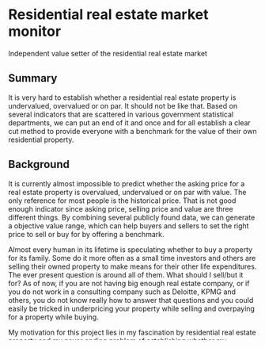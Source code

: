 # Residential real estate market monitor
Independent value setter of the residential real estate market

## Summary

It is very hard to establish whether a residential real estate property is undervalued, overvalued or on par. It should not be like that. Based on several indicators that are scattered in various government statistical departments, we can put an end of it and once and for all establish a clear cut method to provide everyone with a benchmark for the value of their own residential property.

## Background

It is currently almost impossible to predict whether the asking price for a real estate property is overvalued, undervalued or on par with value. The only reference for most people is the historical price. That is not good enough indicator since asking price, selling price and value are three different things. By combining several publicly found data, we can generate a objective value range, which can help buyers and sellers to set the right price to sell or buy for by offering a benchmark.

Almost every human in its lifetime is speculating whether to buy a property for its family. Some do it more often as a small time investors and others are selling their owned property to make means for their other life expenditures. The ever present question is around all of them. What should I sell/but it for? As of now, if you are not having big enough real estate company, or if you do not work in a consulting company such as Deloitte, KPMG and others, you do not know really how to answer that questions and you could easily be tricked in underpricing your property while selling and overpaying for a property while buying. 

My motivation for this project lies in my fascination by residential real estate property and my never ending problem of establishing whether my investment is in the right amount, or if I am overpaying for it. I have to say I have been on both ends, but I can judge only based on my feeling never based on merit. I think that I overpayed for a property as well as underpayed for another one. I do not want to think anymore, I want to know.

This topic is important, because it brings stability to the market and useful tool to the hands of small investors and first time property buyers and sellers. It removes the knowledge only from the big corporations and gives it to hands of everyone and therefore it democratizes the market.

## How is it used?

Describe the process of using the solution. In what kind situations is the solution needed (environment, time, etc.)? Who are the users, what kinds of needs should be taken into account?

The solution will enable a small time investor that purchase or sells about one property per year with educated information scan the market and provide a qualified offer.

The Residential real estate market monitor can be used while finding a suitable property to buy as an investment, or for your own use. The user is most likely a person in the age between 30 - 50 years old that belongs to the middle class and is looking to invest their money to the real estate market. 

The user has the following needs:
* Understand the value of the property
* Understanding what price to offer/pay for the property
* Select the right property to buy based on value indicators and use these indicators as bargaining power while negotiating the price

## Data sources and AI methods
Where does your data come from? Do you collect it yourself or do you use data collected by someone else?
If you need to use links, here's an example:
[Twitter API](https://developer.twitter.com/en/docs)

| Syntax      | Description |
| ----------- | ----------- |
| Header      | Title       |
| Paragraph   | Text        |

## Challenges

The project only provides the information now reserved for elites to everyone and therefore provides a level playing field; however, it cannot provide more than that. It can inform the user and allow it to make an educational offer; however, it does not provide and cannot react on a market in real time. It only offers a range where the property should be priced based on its value based on last years data collected by national and state agencies; however, if the market moved within a year the range of the price is moving with it. 

Therefore the biggest challenge is to incorporate in the monitor an option that will give the best possible range of price based on last years data and current level of inflation and supply combined with demand. It will never provide a specific price that will be absolutely accurate. The best it can do is to be a benchmark.

## What next?

How could your project grow and become something even more? What kind of skills, what kind of assistance would you need to move on? 


## Acknowledgments

* list here the sources of inspiration 
* do not use code, images, data etc. from others without permission
* when you have permission to use other people's materials, always mention the original creator and the open source / Creative Commons licence they've used
  <br>For example: [Sleeping Cat on Her Back by Umberto Salvagnin](https://commons.wikimedia.org/wiki/File:Sleeping_cat_on_her_back.jpg#filelinks) / [CC BY 2.0](https://creativecommons.org/licenses/by/2.0)
* etc
